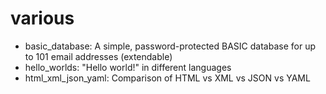 # various
- basic_database: A simple, password-protected BASIC database for up to 101 email addresses (extendable)
- hello_worlds: "Hello world!" in different languages
- html_xml_json_yaml: Comparison of HTML vs XML vs JSON vs YAML
